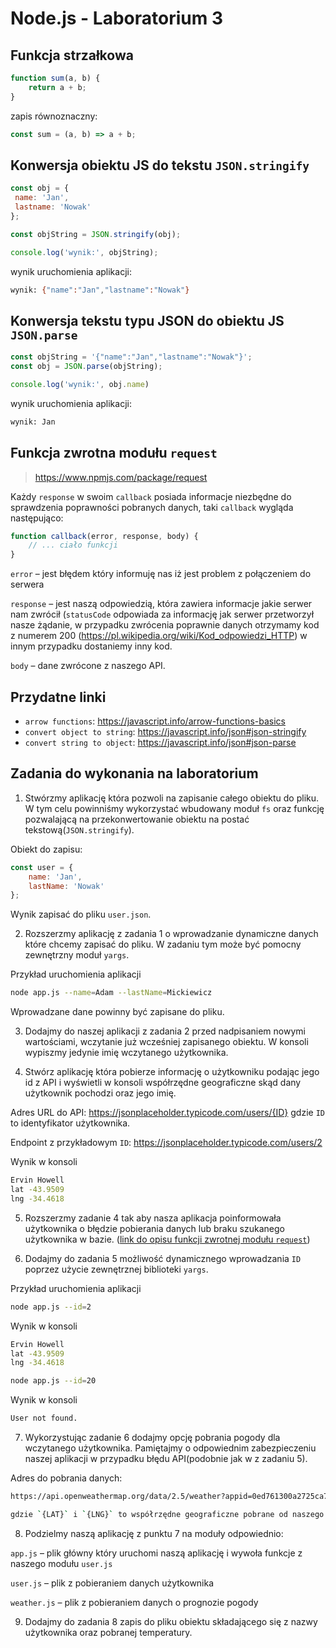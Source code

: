 # Node.js - Laboratorium 3

## Funkcja strzałkowa
```javascript
function sum(a, b) {
    return a + b;
}
```
zapis równoznaczny:
```javascript
const sum = (a, b) => a + b;
```

## Konwersja obiektu JS do tekstu `JSON.stringify`
```javascript
const obj = {
 name: 'Jan',
 lastname: 'Nowak'
};

const objString = JSON.stringify(obj);

console.log('wynik:', objString);
```
wynik uruchomienia aplikacji:
```sh
wynik: {"name":"Jan","lastname":"Nowak"}
```

## Konwersja tekstu typu JSON do obiektu JS `JSON.parse`
```javascript
const objString = '{"name":"Jan","lastname":"Nowak"}';
const obj = JSON.parse(objString);

console.log('wynik:', obj.name)
```
wynik uruchomienia aplikacji:
```sh
wynik: Jan
```

## Funkcja zwrotna modułu `request`

> https://www.npmjs.com/package/request

Każdy `response` w swoim `callback` posiada informacje niezbędne do sprawdzenia poprawności pobranych danych, taki `callback` wygląda następująco:
```javascript
function callback(error, response, body) {
    // ... ciało funkcji
}
```

`error` – jest błędem który informuję nas iż jest problem z połączeniem do serwera

`response` – jest naszą odpowiedzią, która zawiera informacje jakie serwer nam zwrócił (`statusCode` odpowiada za informację jak serwer przetworzył nasze żądanie, w przypadku zwrócenia poprawnie danych otrzymamy kod z numerem 200 (https://pl.wikipedia.org/wiki/Kod_odpowiedzi_HTTP) w innym przypadku dostaniemy inny kod.

`body` – dane zwrócone z naszego API.

## Przydatne linki

- `arrow functions`: https://javascript.info/arrow-functions-basics
- `convert object to string`: https://javascript.info/json#json-stringify
- `convert string to object`: https://javascript.info/json#json-parse

## Zadania do wykonania na laboratorium

1. Stwórzmy aplikację która pozwoli na zapisanie całego obiektu do pliku. W tym celu powinniśmy wykorzystać wbudowany moduł `fs` oraz funkcję pozwalającą na przekonwertowanie obiektu na postać tekstową(`JSON.stringify`).

Obiekt do zapisu:
```javascript
const user = {
    name: 'Jan',
    lastName: 'Nowak'
};
```
Wynik zapisać do pliku `user.json`.

2. Rozszerzmy aplikację z zadania 1 o wprowadzanie dynamiczne danych które chcemy zapisać do pliku. W zadaniu tym może być pomocny zewnętrzny moduł `yargs`.

Przykład uruchomienia aplikacji
```bash
node app.js --name=Adam --lastName=Mickiewicz
```
Wprowadzane dane powinny być zapisane do pliku.

3. Dodajmy do naszej aplikacji z zadania 2 przed nadpisaniem nowymi wartościami, wczytanie już wcześniej zapisanego obiektu. W konsoli wypiszmy jedynie imię wczytanego użytkownika.

4. Stwórz aplikację która pobierze informację o użytkowniku podając jego id z API i wyświetli w konsoli współrzędne geograficzne skąd dany użytkownik pochodzi oraz jego imię.

Adres URL do API: https://jsonplaceholder.typicode.com/users/{ID} gdzie `ID` to identyfikator użytkownika.

Endpoint z przykładowym `ID`: https://jsonplaceholder.typicode.com/users/2

Wynik w konsoli
```bash
Ervin Howell
lat -43.9509
lng -34.4618
```

5. Rozszerzmy zadanie 4 tak aby nasza aplikacja poinformowała użytkownika o błędzie pobierania danych lub braku szukanego użytkownika w bazie. ([link do opisu funkcji zwrotnej modułu `request`](#funkcja-zwrotna-modułu-request))

6. Dodajmy do zadania 5 możliwość dynamicznego wprowadzania `ID` poprzez użycie zewnętrznej biblioteki `yargs`.

Przykład uruchomienia aplikacji
```bash
node app.js --id=2
```

Wynik w konsoli
```bash
Ervin Howell
lat -43.9509
lng -34.4618
```

```bash
node app.js --id=20
```
Wynik w konsoli
```bash
User not found.
```

7. Wykorzystując zadanie 6 dodajmy opcję pobrania pogody dla wczytanego
użytkownika. Pamiętajmy o odpowiednim zabezpieczeniu naszej aplikacji w przypadku błędu API(podobnie jak w z zadaniu 5).

Adres do pobrania danych:
```bash
https://api.openweathermap.org/data/2.5/weather?appid=0ed761300a2725ca778c07831ae64d6e&lat={LAT}&lon={LNG}

gdzie `{LAT}` i `{LNG}` to współrzędne geograficzne pobrane od naszego użytkownika
```

8. Podzielmy naszą aplikację z punktu 7 na moduły odpowiednio:

`app.js` – plik główny który uruchomi naszą aplikację i wywoła funkcje z naszego modułu `user.js`

`user.js` – plik z pobieraniem danych użytkownika

`weather.js` – plik z pobieraniem danych o prognozie pogody

9. Dodajmy do zadania 8 zapis do pliku obiektu składającego się z nazwy użytkownika oraz pobranej temperatury.
